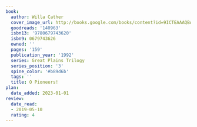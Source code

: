 ```yaml
---
book:
  author: Willa Cather
  cover_image_url: http://books.google.com/books/content?id=9ICTEAAAQBAJ&printsec=frontcover&img=1&zoom=1&source=gbs_api
  goodreads: '140963'
  isbn13: '9780679743620'
  isbn9: 0679743626
  owned: ''
  pages: '159'
  publication_year: '1992'
  series: Great Plains Trilogy
  series_position: '3'
  spine_color: '#b89d6b'
  tags: ''
  title: O Pioneers!
plan:
  date_added: 2023-01-01
review:
  date_read:
  - 2019-05-10
  rating: 4
---
```

